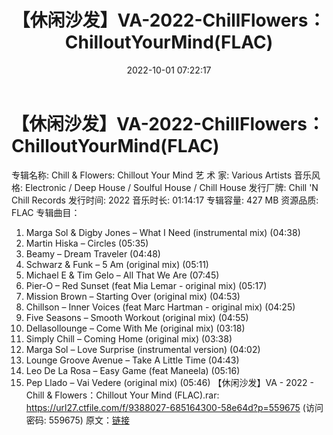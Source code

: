 ﻿---
title: 【休闲沙发】VA-2022-ChillFlowers：ChilloutYourMind(FLAC)
date: 2022-10-01 07:22:17
categories: 古典音乐、新世纪、纯音雅乐
tags: 纯音雅乐
---
# 【休闲沙发】VA-2022-ChillFlowers：ChilloutYourMind(FLAC)

专辑名称: Chill & Flowers: Chillout Your Mind
艺 术 家: Various Artists
音乐风格: Electronic / Deep House / Soulful House / Chill
House
发行厂牌: Chill 'N Chill Records
发行时间: 2022
音乐时长: 01:14:17
专辑容量: 427 MB
资源品质: FLAC
专辑曲目：
01. Marga Sol & Digby Jones – What I Need (instrumental
mix) (04:38)
02. Martin Hiska – Circles (05:35)
03. Beamy – Dream Traveler (04:48)
04. Schwarz & Funk – 5 Am (original mix) (05:11)
05. Michael E & Tim Gelo – All That We Are (07:45)
06. Pier-O – Red Sunset (feat Mia Lemar - original mix)
(05:17)
07. Mission Brown – Starting Over (original mix) (04:53)
08. Chillson – Inner Voices (feat Marc Hartman - original mix)
(04:25)
09. Five Seasons – Smooth Workout (original mix) (04:55)
10. Dellasollounge – Come With Me (original mix) (03:18)
11. Simply Chill – Coming Home (original mix) (03:38)
12. Marga Sol – Love Surprise (instrumental version)
(04:02)
13. Lounge Groove Avenue – Take A Little Time (04:43)
14. Leo De La Rosa – Easy Game (feat Maneela) (05:16)
15. Pep Llado – Vai Vedere (original mix) (05:46)
【休闲沙发】VA - 2022 - Chill &
Flowers：Chillout Your Mind (FLAC).rar: https://url27.ctfile.com/f/9388027-685164300-58e64d?p=559675
(访问密码: 559675)
原文：[链接](https://blog.sina.com.cn/s/blog_1647c7e7601030zot.html)